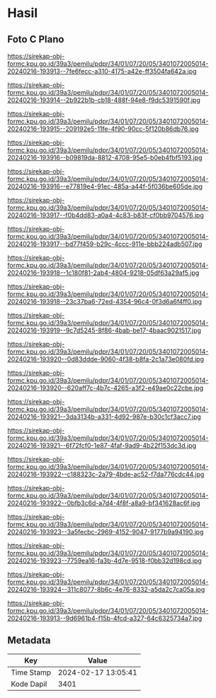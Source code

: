 # Hasil

## Foto C Plano

https://sirekap-obj-formc.kpu.go.id/39a3/pemilu/pdpr/34/01/07/20/05/3401072005014-20240216-193913--7fe6fecc-a310-4175-a42e-ff3504fa642a.jpg

https://sirekap-obj-formc.kpu.go.id/39a3/pemilu/pdpr/34/01/07/20/05/3401072005014-20240216-193914--2b922b1b-cb18-488f-94e8-f9dc5391590f.jpg

https://sirekap-obj-formc.kpu.go.id/39a3/pemilu/pdpr/34/01/07/20/05/3401072005014-20240216-193915--209192e5-11fe-4f90-90cc-5f120b86db76.jpg

https://sirekap-obj-formc.kpu.go.id/39a3/pemilu/pdpr/34/01/07/20/05/3401072005014-20240216-193916--b09819da-8812-4708-95e5-b0eb4fbf5193.jpg

https://sirekap-obj-formc.kpu.go.id/39a3/pemilu/pdpr/34/01/07/20/05/3401072005014-20240216-193916--e77819e4-91ec-485a-a44f-5f036be605de.jpg

https://sirekap-obj-formc.kpu.go.id/39a3/pemilu/pdpr/34/01/07/20/05/3401072005014-20240216-193917--f0b4dd83-a0a4-4c83-b83f-cf0bb9704576.jpg

https://sirekap-obj-formc.kpu.go.id/39a3/pemilu/pdpr/34/01/07/20/05/3401072005014-20240216-193917--bd77f459-b29c-4ccc-911e-bbb224adb507.jpg

https://sirekap-obj-formc.kpu.go.id/39a3/pemilu/pdpr/34/01/07/20/05/3401072005014-20240216-193918--1c180f81-2ab4-4804-9218-05df63a29af5.jpg

https://sirekap-obj-formc.kpu.go.id/39a3/pemilu/pdpr/34/01/07/20/05/3401072005014-20240216-193918--23c37ba6-72ed-4354-96c4-0f3d6a6f4ff0.jpg

https://sirekap-obj-formc.kpu.go.id/39a3/pemilu/pdpr/34/01/07/20/05/3401072005014-20240216-193919--9c7d5245-8f86-4bab-be17-4baac9021517.jpg

https://sirekap-obj-formc.kpu.go.id/39a3/pemilu/pdpr/34/01/07/20/05/3401072005014-20240216-193920--0d83ddde-9060-4f38-b8fa-2c1a73e080fd.jpg

https://sirekap-obj-formc.kpu.go.id/39a3/pemilu/pdpr/34/01/07/20/05/3401072005014-20240216-193920--620aff7c-4b7c-4265-a3f2-e49ae0c22cbe.jpg

https://sirekap-obj-formc.kpu.go.id/39a3/pemilu/pdpr/34/01/07/20/05/3401072005014-20240216-193921--3da3134b-a331-4d92-987e-b30c1cf3acc7.jpg

https://sirekap-obj-formc.kpu.go.id/39a3/pemilu/pdpr/34/01/07/20/05/3401072005014-20240216-193921--6f72fcf0-1e87-4faf-9ad9-4b22f153dc3d.jpg

https://sirekap-obj-formc.kpu.go.id/39a3/pemilu/pdpr/34/01/07/20/05/3401072005014-20240216-193922--c188323c-2a79-4bde-ac52-f7da776cdc44.jpg

https://sirekap-obj-formc.kpu.go.id/39a3/pemilu/pdpr/34/01/07/20/05/3401072005014-20240216-193922--0bfb3c6d-a7d4-4f8f-a8a9-bf341628ac6f.jpg

https://sirekap-obj-formc.kpu.go.id/39a3/pemilu/pdpr/34/01/07/20/05/3401072005014-20240216-193923--3a5fecbc-2969-4152-9047-9177b9a94190.jpg

https://sirekap-obj-formc.kpu.go.id/39a3/pemilu/pdpr/34/01/07/20/05/3401072005014-20240216-193923--7759ea16-fa3b-4d7e-9518-f0bb32d198cd.jpg

https://sirekap-obj-formc.kpu.go.id/39a3/pemilu/pdpr/34/01/07/20/05/3401072005014-20240216-193924--311c8077-8b6c-4e76-8332-a5da2c7ca05a.jpg

https://sirekap-obj-formc.kpu.go.id/39a3/pemilu/pdpr/34/01/07/20/05/3401072005014-20240216-193913--9d6961b4-f15b-4fcd-a327-64c6325734a7.jpg


## Metadata

| Key        | Value               |
| ---------- | ------------------- |
| Time Stamp | 2024-02-17 13:05:41 |
| Kode Dapil | 3401                |



